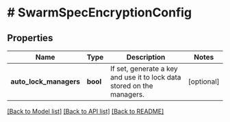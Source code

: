 # # SwarmSpecEncryptionConfig

## Properties

Name | Type | Description | Notes
------------ | ------------- | ------------- | -------------
**auto_lock_managers** | **bool** | If set, generate a key and use it to lock data stored on the managers. | [optional]

[[Back to Model list]](../../README.md#models) [[Back to API list]](../../README.md#endpoints) [[Back to README]](../../README.md)

